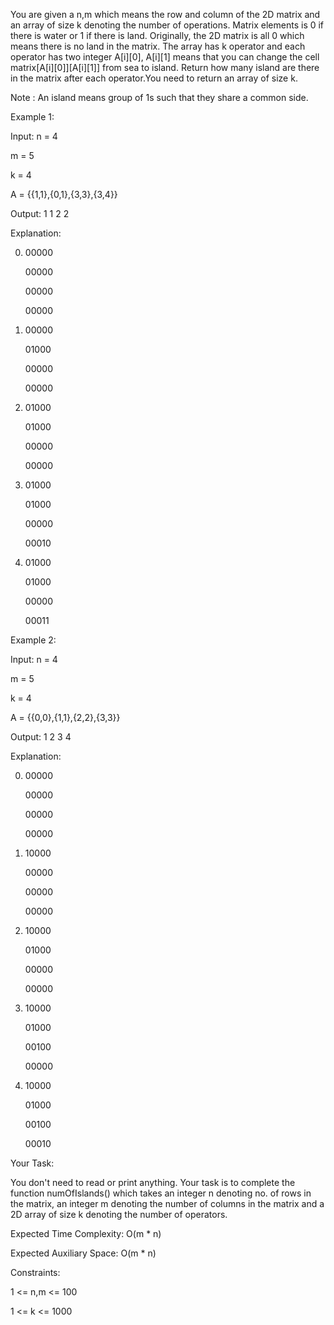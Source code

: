 You are given a n,m which means the row and column of the 2D matrix and an array of  size k denoting the number of operations. Matrix elements is 0 if there is water or 1 if there is land. Originally, the 2D matrix is all 0 which means there is no land in the matrix. The array has k operator and each operator has two integer A[i][0], A[i][1] means that you can change the cell matrix[A[i][0]][A[i][1]] from sea to island. Return how many island are there in the matrix after each operator.You need to return an array of size k.

Note : An island means group of 1s such that they share a common side.

 

Example 1:

Input:
n = 4

m = 5

k = 4

A = {{1,1},{0,1},{3,3},{3,4}}

Output: 1 1 2 2


Explanation:

0.  00000
  
    00000
    
    00000
    
    00000
    
1.  00000
  
    01000
    
    00000
    
    00000
    
2.  01000
  
    01000
    
    00000
    
    00000
    
3.  01000
  
    01000
    
    00000
    
    00010
    
4.  01000
  
    01000
    
    00000
    
    00011
 

 

Example 2:

Input:
n = 4

m = 5

k = 4

A = {{0,0},{1,1},{2,2},{3,3}}

Output: 1 2 3 4


Explanation:

0.  00000
  
    00000
    
    00000
    
    00000
    
1.  10000
  
    00000
    
    00000
   
    00000
    
2.  10000
  
    01000
    
    00000
    
    00000
    
3.  10000
  
    01000
    
    00100
    
    00000
    
4.  10000
  
    01000
    
    00100
    
    00010
 

Your Task:

You don't need to read or print anything. Your task is to complete the function numOfIslands() which takes an integer n denoting no. of rows in the matrix, an integer m denoting the number of columns in the matrix and a 2D array of size k denoting  the number of operators.

Expected Time Complexity: O(m * n)

Expected Auxiliary Space: O(m * n)

Constraints:

1 <= n,m <= 100

1 <= k <= 1000
